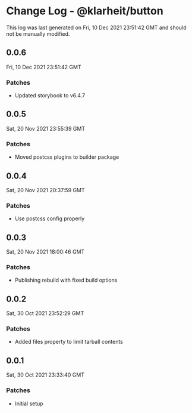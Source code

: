 # Change Log - @klarheit/button

This log was last generated on Fri, 10 Dec 2021 23:51:42 GMT and should not be manually modified.

## 0.0.6
Fri, 10 Dec 2021 23:51:42 GMT

### Patches

- Updated storybook to v6.4.7

## 0.0.5
Sat, 20 Nov 2021 23:55:39 GMT

### Patches

- Moved postcss plugins to builder package

## 0.0.4
Sat, 20 Nov 2021 20:37:59 GMT

### Patches

- Use postcss config properly

## 0.0.3
Sat, 20 Nov 2021 18:00:46 GMT

### Patches

- Publishing rebuild with fixed build options

## 0.0.2
Sat, 30 Oct 2021 23:52:29 GMT

### Patches

- Added files property to limit tarball contents

## 0.0.1
Sat, 30 Oct 2021 23:33:40 GMT

### Patches

- Initial setup

